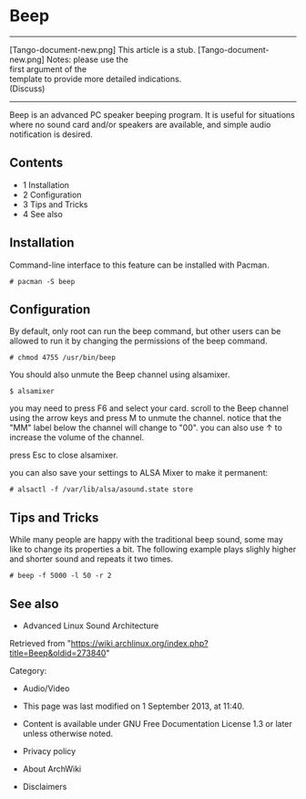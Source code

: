 Beep
====

  ------------------------ ------------------------ ------------------------
  [Tango-document-new.png] This article is a stub.  [Tango-document-new.png]
                           Notes: please use the    
                           first argument of the    
                           template to provide more 
                           detailed indications.    
                           (Discuss)                
  ------------------------ ------------------------ ------------------------

Beep is an advanced PC speaker beeping program. It is useful for
situations where no sound card and/or speakers are available, and simple
audio notification is desired.

Contents
--------

-   1 Installation
-   2 Configuration
-   3 Tips and Tricks
-   4 See also

Installation
------------

Command-line interface to this feature can be installed with Pacman.

    # pacman -S beep

Configuration
-------------

By default, only root can run the beep command, but other users can be
allowed to run it by changing the permissions of the beep command.

    # chmod 4755 /usr/bin/beep

You should also unmute the Beep channel using alsamixer.

    $ alsamixer

you may need to press F6 and select your card. scroll to the Beep
channel using the arrow keys and press M to unmute the channel. notice
that the "MM" label below the channel will change to "00". you can also
use ↑ to increase the volume of the channel.

press Esc to close alsamixer.

you can also save your settings to ALSA Mixer to make it permanent:

    # alsactl -f /var/lib/alsa/asound.state store

Tips and Tricks
---------------

While many people are happy with the traditional beep sound, some may
like to change its properties a bit. The following example plays slighly
higher and shorter sound and repeats it two times.

    # beep -f 5000 -l 50 -r 2

See also
--------

-   Advanced Linux Sound Architecture

Retrieved from
"https://wiki.archlinux.org/index.php?title=Beep&oldid=273840"

Category:

-   Audio/Video

-   This page was last modified on 1 September 2013, at 11:40.
-   Content is available under GNU Free Documentation License 1.3 or
    later unless otherwise noted.
-   Privacy policy
-   About ArchWiki
-   Disclaimers
